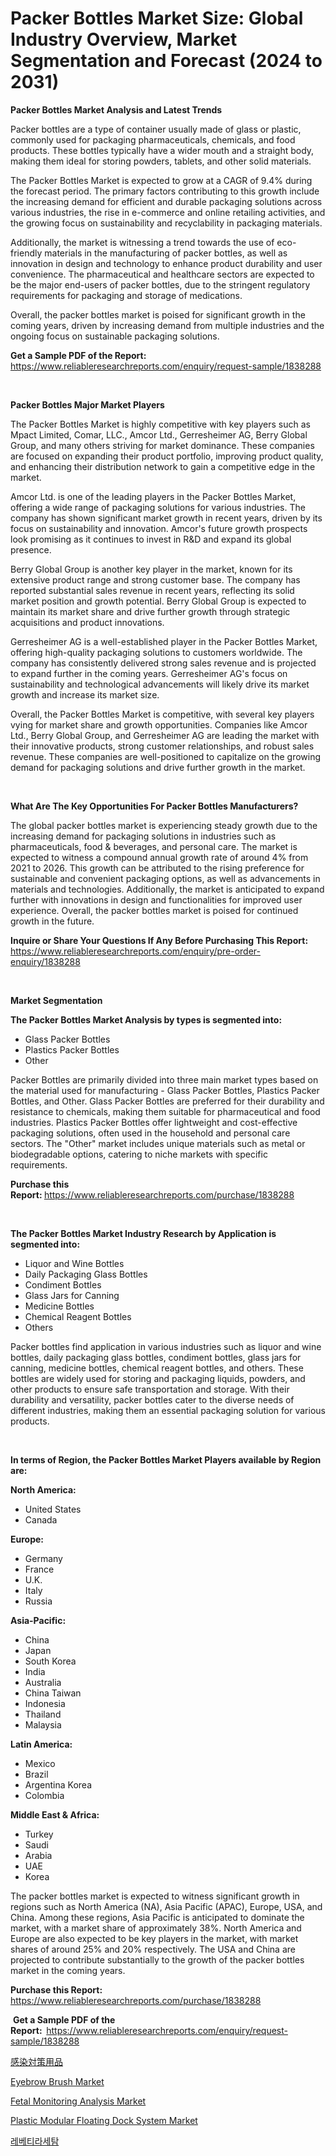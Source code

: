 <p><h1>Packer Bottles Market Size: Global Industry Overview, Market Segmentation and Forecast (2024 to 2031)</h1></p><p><strong>Packer Bottles Market Analysis and Latest Trends</strong></p>
<p><p>Packer bottles are a type of container usually made of glass or plastic, commonly used for packaging pharmaceuticals, chemicals, and food products. These bottles typically have a wider mouth and a straight body, making them ideal for storing powders, tablets, and other solid materials.</p><p>The Packer Bottles Market is expected to grow at a CAGR of 9.4% during the forecast period. The primary factors contributing to this growth include the increasing demand for efficient and durable packaging solutions across various industries, the rise in e-commerce and online retailing activities, and the growing focus on sustainability and recyclability in packaging materials.</p><p>Additionally, the market is witnessing a trend towards the use of eco-friendly materials in the manufacturing of packer bottles, as well as innovation in design and technology to enhance product durability and user convenience. The pharmaceutical and healthcare sectors are expected to be the major end-users of packer bottles, due to the stringent regulatory requirements for packaging and storage of medications.</p><p>Overall, the packer bottles market is poised for significant growth in the coming years, driven by increasing demand from multiple industries and the ongoing focus on sustainable packaging solutions.</p></p>
<p><strong>Get a Sample PDF of the Report:&nbsp;</strong> <a href="https://www.reliableresearchreports.com/enquiry/request-sample/1838288">https://www.reliableresearchreports.com/enquiry/request-sample/1838288</a></p>
<p>&nbsp;</p>
<p><strong>Packer Bottles Major Market Players</strong></p>
<p><p>The Packer Bottles Market is highly competitive with key players such as Mpact Limited, Comar, LLC., Amcor Ltd., Gerresheimer AG, Berry Global Group, and many others striving for market dominance. These companies are focused on expanding their product portfolio, improving product quality, and enhancing their distribution network to gain a competitive edge in the market.</p><p>Amcor Ltd. is one of the leading players in the Packer Bottles Market, offering a wide range of packaging solutions for various industries. The company has shown significant market growth in recent years, driven by its focus on sustainability and innovation. Amcor's future growth prospects look promising as it continues to invest in R&D and expand its global presence.</p><p>Berry Global Group is another key player in the market, known for its extensive product range and strong customer base. The company has reported substantial sales revenue in recent years, reflecting its solid market position and growth potential. Berry Global Group is expected to maintain its market share and drive further growth through strategic acquisitions and product innovations.</p><p>Gerresheimer AG is a well-established player in the Packer Bottles Market, offering high-quality packaging solutions to customers worldwide. The company has consistently delivered strong sales revenue and is projected to expand further in the coming years. Gerresheimer AG's focus on sustainability and technological advancements will likely drive its market growth and increase its market size.</p><p>Overall, the Packer Bottles Market is competitive, with several key players vying for market share and growth opportunities. Companies like Amcor Ltd., Berry Global Group, and Gerresheimer AG are leading the market with their innovative products, strong customer relationships, and robust sales revenue. These companies are well-positioned to capitalize on the growing demand for packaging solutions and drive further growth in the market.</p></p>
<p>&nbsp;</p>
<p><strong>What Are The Key Opportunities For Packer Bottles Manufacturers?</strong></p>
<p><p>The global packer bottles market is experiencing steady growth due to the increasing demand for packaging solutions in industries such as pharmaceuticals, food & beverages, and personal care. The market is expected to witness a compound annual growth rate of around 4% from 2021 to 2026. This growth can be attributed to the rising preference for sustainable and convenient packaging options, as well as advancements in materials and technologies. Additionally, the market is anticipated to expand further with innovations in design and functionalities for improved user experience. Overall, the packer bottles market is poised for continued growth in the future.</p></p>
<p><strong>Inquire or Share Your Questions If Any Before Purchasing This Report:</strong> <a href="https://www.reliableresearchreports.com/enquiry/pre-order-enquiry/1838288">https://www.reliableresearchreports.com/enquiry/pre-order-enquiry/1838288</a></p>
<p>&nbsp;</p>
<p><strong>Market Segmentation</strong></p>
<p><strong>The Packer Bottles Market Analysis by types is segmented into:</strong></p>
<p><ul><li>Glass Packer Bottles</li><li>Plastics Packer Bottles</li><li>Other</li></ul></p>
<p><p>Packer Bottles are primarily divided into three main market types based on the material used for manufacturing - Glass Packer Bottles, Plastics Packer Bottles, and Other. Glass Packer Bottles are preferred for their durability and resistance to chemicals, making them suitable for pharmaceutical and food industries. Plastics Packer Bottles offer lightweight and cost-effective packaging solutions, often used in the household and personal care sectors. The "Other" market includes unique materials such as metal or biodegradable options, catering to niche markets with specific requirements.</p></p>
<p><strong>Purchase this Report:&nbsp;</strong><a href="https://www.reliableresearchreports.com/purchase/1838288">https://www.reliableresearchreports.com/purchase/1838288</a></p>
<p>&nbsp;</p>
<p><strong>The Packer Bottles Market Industry Research by Application is segmented into:</strong></p>
<p><ul><li>Liquor and Wine Bottles</li><li>Daily Packaging Glass Bottles</li><li>Condiment Bottles</li><li>Glass Jars for Canning</li><li>Medicine Bottles</li><li>Chemical Reagent Bottles</li><li>Others</li></ul></p>
<p><p>Packer bottles find application in various industries such as liquor and wine bottles, daily packaging glass bottles, condiment bottles, glass jars for canning, medicine bottles, chemical reagent bottles, and others. These bottles are widely used for storing and packaging liquids, powders, and other products to ensure safe transportation and storage. With their durability and versatility, packer bottles cater to the diverse needs of different industries, making them an essential packaging solution for various products.</p></p>
<p>&nbsp;</p>
<p><strong>In terms of Region, the Packer Bottles Market Players available by Region are:</strong></p>
<p>
    <p> <strong> North America: </strong>
        <ul>
            <li>United States</li>
            <li>Canada</li>
        </ul>
        </p> 
    <p> <strong> Europe: </strong>
        <ul>
            <li>Germany</li>
            <li>France</li>
            <li>U.K.</li>
            <li>Italy</li>
            <li>Russia</li>
        </ul>
        </p> 
    <p> <strong> Asia-Pacific: </strong>
        <ul>
            <li>China</li>
            <li>Japan</li>
            <li>South Korea</li>
            <li>India</li>
            <li>Australia</li>
            <li>China Taiwan</li>
            <li>Indonesia</li>
            <li>Thailand</li>
            <li>Malaysia</li>
        </ul>
        </p> 
    <p> <strong> Latin America: </strong>
        <ul>
            <li>Mexico</li>
            <li>Brazil</li>
            <li>Argentina Korea</li>
            <li>Colombia</li>
        </ul>
        </p> 
    <p> <strong> Middle East & Africa: </strong>
        <ul>
            <li>Turkey</li>
            <li>Saudi</li>
            <li>Arabia</li>
            <li>UAE</li>
            <li>Korea</li>
        </ul>
    </p>
    </p>
<p><p>The packer bottles market is expected to witness significant growth in regions such as North America (NA), Asia Pacific (APAC), Europe, USA, and China. Among these regions, Asia Pacific is anticipated to dominate the market, with a market share of approximately 38%. North America and Europe are also expected to be key players in the market, with market shares of around 25% and 20% respectively. The USA and China are projected to contribute substantially to the growth of the packer bottles market in the coming years.</p></p>
<p><strong>Purchase this Report: </strong><a href="https://www.reliableresearchreports.com/purchase/1838288">https://www.reliableresearchreports.com/purchase/1838288</a></p>
<p>&nbsp;<strong>Get a Sample PDF of the Report:&nbsp;&nbsp;</strong><a href="https://www.reliableresearchreports.com/enquiry/request-sample/1838288">https://www.reliableresearchreports.com/enquiry/request-sample/1838288</a></p>
<p><strong></strong></p>
<p><p><a href="https://github.com/ihabdkwlxs948/Market-Research-Report-List-1/blob/main/95962176326.md">感染対策用品</a></p><p><a href="https://github.com/biheemgalvinlouises6hokrh3h/Market-Research-Report-List-1/blob/main/eyebrow-brush-market.md">Eyebrow Brush Market</a></p><p><a href="https://www.linkedin.com/pulse/fetal-monitoring-analysis-market-goal-estimating-size-future-7orfe?trackingId=m7ETYeLoVq84hCb1QFSuZQ%3D%3D">Fetal Monitoring Analysis Market</a></p><p><a href="https://issuu.com/reportprime-2/docs/plastic-modular-floating-dock-system-market-size-2">Plastic Modular Floating Dock System Market</a></p><p><a href="https://github.com/Hubertstyenger6685/Market-Research-Report-List-1/blob/main/88004015682.md">레베티라세탐</a></p></p>